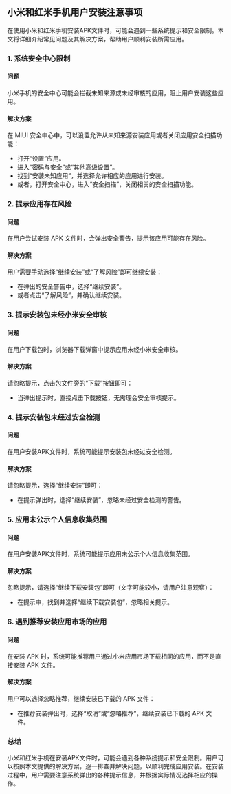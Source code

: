 ## 小米和红米手机用户安装注意事项

在使用小米和红米手机安装APK文件时，可能会遇到一些系统提示和安全限制。本文将详细介绍常见问题及其解决方案，帮助用户顺利安装所需应用。

### 1. 系统安全中心限制

#### 问题
小米手机的安全中心可能会拦截未知来源或未经审核的应用，阻止用户安装这些应用。

#### 解决方案
在 MIUI 安全中心中，可以设置允许从未知来源安装应用或者关闭应用安全扫描功能：
- 打开“设置”应用。
- 进入“密码与安全”或“其他高级设置”。
- 找到“安装未知应用”，并选择允许相应的应用进行安装。
- 或者，打开安全中心，进入“安全扫描”，关闭相关的安全扫描功能。

### 2. 提示应用存在风险

#### 问题
在用户尝试安装 APK 文件时，会弹出安全警告，提示该应用可能存在风险。

#### 解决方案
用户需要手动选择“继续安装”或“了解风险”即可继续安装：
- 在弹出的安全警告中，选择“继续安装”。
- 或者点击“了解风险”，并确认继续安装。

### 3. 提示安装包未经小米安全审核

#### 问题
在用户下载包时，浏览器下载弹窗中提示应用未经小米安全审核。

#### 解决方案
请忽略提示，点击包文件旁的“下载”按钮即可：
- 当弹出提示时，直接点击下载按钮，无需理会安全审核提示。

### 4. 提示安装包未经过安全检测

#### 问题
在用户安装APK文件时，系统可能提示安装包未经过安全检测。

#### 解决方案
请忽略提示，选择“继续安装”即可：
- 在提示弹出时，选择“继续安装”，忽略未经过安全检测的警告。

### 5. 应用未公示个人信息收集范围

#### 问题
在用户安装APK文件时，系统可能提示应用未公示个人信息收集范围。

#### 解决方案
忽略提示，请选择“继续下载安装包”即可（文字可能较小，请用户注意观察）：
- 在提示中，找到并选择“继续下载安装包”，忽略相关提示。

### 6. 遇到推荐安装应用市场的应用

#### 问题
在安装 APK 时，系统可能推荐用户通过小米应用市场下载相同的应用，而不是直接安装 APK 文件。

#### 解决方案
用户可以选择忽略推荐，继续安装已下载的 APK 文件：
- 在推荐安装弹出时，选择“取消”或“忽略推荐”，继续安装已下载的 APK 文件。

### 总结

小米和红米手机在安装APK文件时，可能会遇到各种系统提示和安全限制。用户可以按照本文提供的解决方案，逐一排查并解决问题，以顺利完成应用安装。在安装过程中，用户需要注意系统弹出的各种提示信息，并根据实际情况选择相应的操作。
